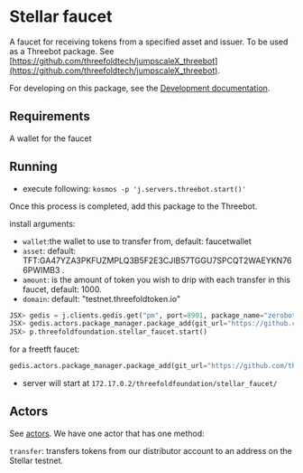 # Stellar faucet

A faucet for receiving tokens from a specified asset and issuer.
To be used as a Threebot package. See [https://github.com/threefoldtech/jumpscaleX_threebot](https://github.com/threefoldtech/jumpscaleX_threebot).

For developing on this package, see the [Development documentation](./development.md).

## Requirements

A wallet for the faucet

## Running

- execute following:
`kosmos -p 'j.servers.threebot.start()'`

Once this process is completed, add this package to the Threebot.

install arguments:

- `wallet`:the wallet to use to transfer from, default: faucetwallet
- `asset`: default: TFT:GA47YZA3PKFUZMPLQ3B5F2E3CJIB57TGGU7SPCQT2WAEYKN766PWIMB3 .
- `amount`: is the amount of token you wish to drip with each transfer in this faucet, default: 1000.
- `domain`: default: "testnet.threefoldtoken.io"

```python
JSX> gedis = j.clients.gedis.get("pm", port=8901, package_name="zerobot.packagemanager")
JSX> gedis.actors.package_manager.package_add(git_url="https://github.com/threefoldfoundation/tft-stellar/tree/master/ThreeBotPackages/stellar_faucet", install_kwargs={"domain": "testnet.threefold.io"})
JSX> p.threefoldfoundation.stellar_faucet.start()
```

for a freetft faucet:
```python
gedis.actors.package_manager.package_add(git_url="https://github.com/threefoldfoundation/tft-stellar/tree/master/ThreeBotPackages/stellar_faucet", install_kwargs={"domain": "testnet.threefold.io", "asset":"FreeTFT:GBLDUINEFYTF7XEE7YNWA3JQS4K2VD37YU7I2YAE7R5AHZDKQXSS2J6R"})
```

- server will start at `172.17.0.2/threefoldfoundation/stellar_faucet/`

## Actors

See [actors](../actors). We have one actor that has one method:

`transfer`: transfers tokens from our distributor account to an address on the Stellar testnet.
